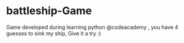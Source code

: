 # battleship-Game
Game developed during learning python @codeacademy , you have 4 guesses to sink my ship, Give it a try :)
